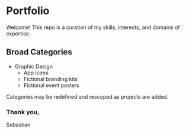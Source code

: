 # **Portfolio**

Welcome! This repo is a curation of my skills, interests, and domains of expertise.

## **Broad Categories**

- Graphic Design
	- App icons
	- Fictional branding kits
	- Fictional event posters

Categories may be redefined and rescoped as projects are added.


### Thank you,
Sebastian
